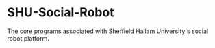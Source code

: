 # SHU-Social-Robot
The core programs associated with Sheffield Hallam University's social robot platform.
